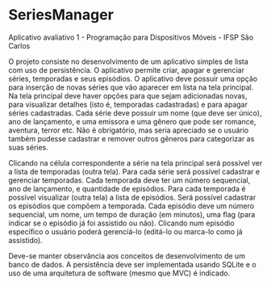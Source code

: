 # SeriesManager
Aplicativo avaliativo 1 - Programação para Dispositivos Móveis - IFSP São Carlos

O projeto consiste no desenvolvimento de um aplicativo simples de lista com uso de 
persistência. O aplicativo permite criar, apagar e gerenciar séries, temporadas e seus 
episódios. O aplicativo deve possuir uma opção para inserção de novas séries que vão aparecer 
em lista na tela principal. Na tela principal deve haver opções para que sejam adicionadas 
novas, para visualizar detalhes (isto é, temporadas cadastradas) e para apagar séries 
cadastradas. Cada série deve possuir um nome (que deve ser único), ano de lançamento, e 
uma emissora e uma gênero que pode ser romance, aventura, terror etc. Não é obrigatório, 
mas seria apreciado se o usuário também pudesse cadastrar e remover outros gêneros para 
categorizar as suas séries.

Clicando na célula correspondente a série na tela principal será possível ver a lista de 
temporadas (outra tela). Para cada série será possível cadastrar e gerenciar temporadas. Cada 
temporada deve ter um número sequencial, ano de lançamento, e quantidade de episódios. 
Para cada temporada é possível visualizar (outra tela) a lista de episódios. Será possível 
cadastrar os episódios que compõem a temporada. Cada episódio deve um número
sequencial, um nome, um tempo de duração (em minutos), uma flag (para indicar se o 
episódio já foi assistido ou não). Clicando num episódio específico o usuário poderá gerenciá-lo 
(editá-lo ou marca-lo como já assistido). 

Deve-se manter observância aos conceitos de desenvolvimento de um banco de dados. A 
persistência deve ser implementada usando SQLite e o uso de uma arquitetura de software 
(mesmo que MVC) é indicado. 
